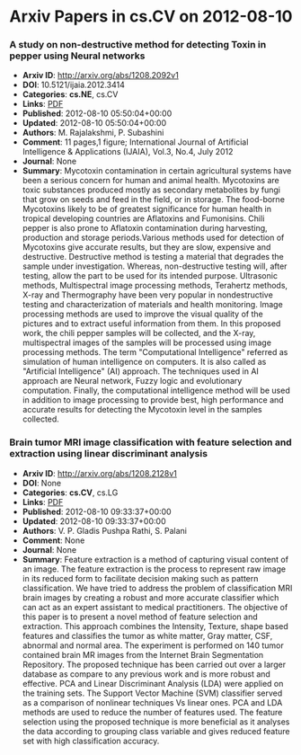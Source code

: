 # Arxiv Papers in cs.CV on 2012-08-10
### A study on non-destructive method for detecting Toxin in pepper using Neural networks
- **Arxiv ID**: http://arxiv.org/abs/1208.2092v1
- **DOI**: 10.5121/ijaia.2012.3414
- **Categories**: **cs.NE**, cs.CV
- **Links**: [PDF](http://arxiv.org/pdf/1208.2092v1)
- **Published**: 2012-08-10 05:50:04+00:00
- **Updated**: 2012-08-10 05:50:04+00:00
- **Authors**: M. Rajalakshmi, P. Subashini
- **Comment**: 11 pages,1 figure; International Journal of Artificial Intelligence &
  Applications (IJAIA), Vol.3, No.4, July 2012
- **Journal**: None
- **Summary**: Mycotoxin contamination in certain agricultural systems have been a serious concern for human and animal health. Mycotoxins are toxic substances produced mostly as secondary metabolites by fungi that grow on seeds and feed in the field, or in storage. The food-borne Mycotoxins likely to be of greatest significance for human health in tropical developing countries are Aflatoxins and Fumonisins. Chili pepper is also prone to Aflatoxin contamination during harvesting, production and storage periods.Various methods used for detection of Mycotoxins give accurate results, but they are slow, expensive and destructive. Destructive method is testing a material that degrades the sample under investigation. Whereas, non-destructive testing will, after testing, allow the part to be used for its intended purpose. Ultrasonic methods, Multispectral image processing methods, Terahertz methods, X-ray and Thermography have been very popular in nondestructive testing and characterization of materials and health monitoring. Image processing methods are used to improve the visual quality of the pictures and to extract useful information from them. In this proposed work, the chili pepper samples will be collected, and the X-ray, multispectral images of the samples will be processed using image processing methods. The term "Computational Intelligence" referred as simulation of human intelligence on computers. It is also called as "Artificial Intelligence" (AI) approach. The techniques used in AI approach are Neural network, Fuzzy logic and evolutionary computation. Finally, the computational intelligence method will be used in addition to image processing to provide best, high performance and accurate results for detecting the Mycotoxin level in the samples collected.



### Brain tumor MRI image classification with feature selection and extraction using linear discriminant analysis
- **Arxiv ID**: http://arxiv.org/abs/1208.2128v1
- **DOI**: None
- **Categories**: **cs.CV**, cs.LG
- **Links**: [PDF](http://arxiv.org/pdf/1208.2128v1)
- **Published**: 2012-08-10 09:33:37+00:00
- **Updated**: 2012-08-10 09:33:37+00:00
- **Authors**: V. P. Gladis Pushpa Rathi, S. Palani
- **Comment**: None
- **Journal**: None
- **Summary**: Feature extraction is a method of capturing visual content of an image. The feature extraction is the process to represent raw image in its reduced form to facilitate decision making such as pattern classification. We have tried to address the problem of classification MRI brain images by creating a robust and more accurate classifier which can act as an expert assistant to medical practitioners. The objective of this paper is to present a novel method of feature selection and extraction. This approach combines the Intensity, Texture, shape based features and classifies the tumor as white matter, Gray matter, CSF, abnormal and normal area. The experiment is performed on 140 tumor contained brain MR images from the Internet Brain Segmentation Repository. The proposed technique has been carried out over a larger database as compare to any previous work and is more robust and effective. PCA and Linear Discriminant Analysis (LDA) were applied on the training sets. The Support Vector Machine (SVM) classifier served as a comparison of nonlinear techniques Vs linear ones. PCA and LDA methods are used to reduce the number of features used. The feature selection using the proposed technique is more beneficial as it analyses the data according to grouping class variable and gives reduced feature set with high classification accuracy.



